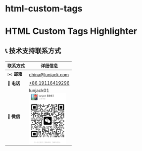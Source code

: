 # html-custom-tags

# HTML Custom Tags Highlighter

## 📞 技术支持联系方式

<div align="center" style="margin: 20px 0;">

| 联系方式 | 详细信息 |
|----------|----------|
| ✉️ **邮箱** | [china@lunjack.com](mailto:china@lunjack.com) |
| 📱 **电话** | [+86 19116419296](tel:+8619116419296) |
| 💬 **微信** | lunjack01 <br> <img src="./icons/wechat.jpg" alt="微信二维码" width="120"> |
</div>